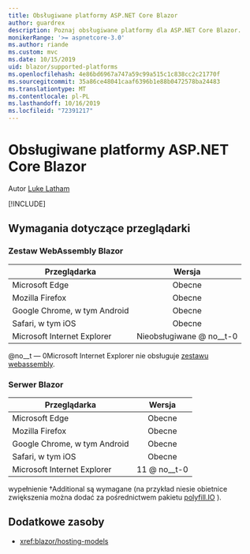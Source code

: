 ```yaml
---
title: Obsługiwane platformy ASP.NET Core Blazor
author: guardrex
description: Poznaj obsługiwane platformy dla ASP.NET Core Blazor.
monikerRange: '>= aspnetcore-3.0'
ms.author: riande
ms.custom: mvc
ms.date: 10/15/2019
uid: blazor/supported-platforms
ms.openlocfilehash: 4e86bd6967a747a59c99a515c1c838cc2c21770f
ms.sourcegitcommit: 35a86ce48041caaf6396b1e88b0472578ba24483
ms.translationtype: MT
ms.contentlocale: pl-PL
ms.lasthandoff: 10/16/2019
ms.locfileid: "72391217"
---
```

# <a name="aspnet-core-blazor-supported-platforms"></a>Obsługiwane platformy ASP.NET Core Blazor

Autor [Luke Latham](https://github.com/guardrex)

[!INCLUDE[](~/includes/blazorwasm-preview-notice.md)]

## <a name="browser-requirements"></a>Wymagania dotyczące przeglądarki

### <a name="blazor-webassembly"></a>Zestaw WebAssembly Blazor

| Przeglądarka                          | Wersja               |
| -------------------------------- | :-------------------: |
| Microsoft Edge                   | Obecne               |
| Mozilla Firefox                  | Obecne               |
| Google Chrome, w tym Android | Obecne               |
| Safari, w tym iOS            | Obecne               |
| Microsoft Internet Explorer      | Nieobsługiwane @ no__t-0 |

@no__t — 0Microsoft Internet Explorer nie obsługuje [zestawu webassembly](https://webassembly.org).

### <a name="blazor-server"></a>Serwer Blazor

| Przeglądarka                          | Wersja    |
| -------------------------------- | :--------: |
| Microsoft Edge                   | Obecne    |
| Mozilla Firefox                  | Obecne    |
| Google Chrome, w tym Android | Obecne    |
| Safari, w tym iOS            | Obecne    |
| Microsoft Internet Explorer      | 11 @ no__t-0 |

wypełnienie &dagger;Additional są wymagane (na przykład niesie obietnice zwiększenia można dodać za pośrednictwem pakietu [polyfill.IO](https://polyfill.io/v3/) ).

## <a name="additional-resources"></a>Dodatkowe zasoby

* <xref:blazor/hosting-models>
